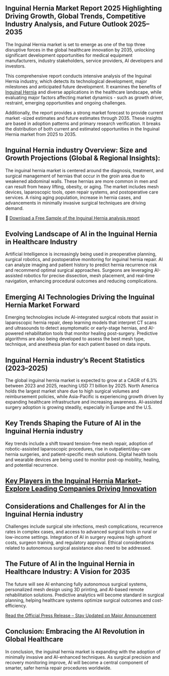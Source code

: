 ## Inguinal Hernia Market Report 2025 Highlighting Driving Growth, Global Trends, Competitive Industry Analysis, and Future Outlook 2025–2035

The Inguinal Hernia market is set to emerge as one of the top three disruptive forces in the global healthcare innovation by 2035, unlocking significant development opportunities for medical equipment manufacturers, industry stakeholders, service providers, AI developers and investors.

This comprehensive report conducts intensive analysis of the Inguinal Hernia industry, which detects its technological development, major milestones and anticipated future development. It examines the benefits of [Inguinal Hernia](https://www.marketresearchfuture.com/reports/inguinal-hernia-market-4418) and diverse applications in the healthcare landscape, while evaluating major factors affecting market dynamics - such as growth driver, restraint, emerging opportunities and ongoing challenges.

Additionally, the report provides a strong market forecast to provide current market -sized estimates and future estimates through 2035. These insights are based in adoption patterns and primary research verification. It breaks the distribution of both current and estimated opportunities in the Inguinal Hernia market from 2025 to 2035.

## Inguinal Hernia industry Overview: Size and Growth Projections (Global & Regional Insights):

The inguinal hernia market is centered around the diagnosis, treatment, and surgical management of hernias that occur in the groin area due to weakened abdominal walls. These hernias are more common in men and can result from heavy lifting, obesity, or aging. The market includes mesh devices, laparoscopic tools, open repair systems, and postoperative care services. A rising aging population, increase in hernia cases, and advancements in minimally invasive surgical techniques are driving demand.

🎯 [Download a Free Sample of the Inguinal Hernia analysis report](https://www.marketresearchfuture.com/sample_request/4418)

## Evolving Landscape of AI in the Inguinal Hernia in Healthcare Industry

Artificial Intelligence is increasingly being used in preoperative planning, surgical robotics, and postoperative monitoring for inguinal hernia repair. AI can analyze imaging and patient history to predict hernia recurrence risk and recommend optimal surgical approaches. Surgeons are leveraging AI-assisted robotics for precise dissection, mesh placement, and real-time navigation, enhancing procedural outcomes and reducing complications.

## Emerging AI Technologies Driving the Inguinal Hernia Market Forward

Emerging technologies include AI-integrated surgical robots that assist in laparoscopic hernia repair, deep learning models that interpret CT scans and ultrasounds to detect asymptomatic or early-stage hernias, and AI-powered rehabilitation tools that monitor healing post-surgery. Predictive algorithms are also being developed to assess the best mesh type, technique, and anesthesia plan for each patient based on data inputs.

## Inguinal Hernia industry’s Recent Statistics (2023–2025)

The global inguinal hernia market is expected to grow at a CAGR of 6.3% between 2023 and 2025, reaching USD 7.1 billion by 2025. North America holds the largest market share due to high surgical volumes and reimbursement policies, while Asia-Pacific is experiencing growth driven by expanding healthcare infrastructure and increasing awareness. AI-assisted surgery adoption is growing steadily, especially in Europe and the U.S.

## Key Trends Shaping the Future of AI in the Inguinal Hernia industry

Key trends include a shift toward tension-free mesh repair, adoption of robotic-assisted laparoscopic procedures, rise in outpatient/day-care hernia surgeries, and patient-specific mesh solutions. Digital health tools and wearable devices are being used to monitor post-op mobility, healing, and potential recurrence.

## [Key Players in the Inguinal Hernia Market– Explore Leading Companies Driving Innovation](https://www.marketresearchfuture.com/reports/inguinal-hernia-market/companies)

## Considerations and Challenges for AI in the Inguinal Hernia industry

Challenges include surgical site infections, mesh complications, recurrence rates in complex cases, and access to advanced surgical tools in rural or low-income settings. Integration of AI in surgery requires high upfront costs, surgeon training, and regulatory approval. Ethical considerations related to autonomous surgical assistance also need to be addressed.

## The Future of AI in the Inguinal Hernia in Healthcare Industry: A Vision for 2035

The future will see AI enhancing fully autonomous surgical systems, personalized mesh design using 3D printing, and AI-based remote rehabilitation solutions. Predictive analytics will become standard in surgical planning, helping healthcare systems optimize surgical outcomes and cost-efficiency.

[Read the Official Press Release – Stay Updated on Major Announcement](https://www.marketresearchfuture.com/press-release/inguinal-hernia-market)

## Conclusion: Embracing the AI Revolution in Global Healthcare

In conclusion, the inguinal hernia market is expanding with the adoption of minimally invasive and AI-enhanced techniques. As surgical precision and recovery monitoring improve, AI will become a central component of smarter, safer hernia repair procedures worldwide.

